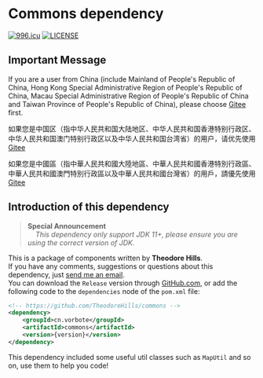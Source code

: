 # Commons dependency

[![996.icu](https://img.shields.io/badge/link-996.icu-red.svg)](https://996.icu)
[![LICENSE](https://img.shields.io/badge/license-Anti%20996-blue.svg)](https://github.com/996icu/996.ICU/blob/master/LICENSE)

## Important Message

If you are a user from China (include Mainland of People's Republic of China, Hong Kong Special Administrative Region of People's Republic of China, Macau Special Administrative Region of People's Republic of China and Taiwan Province of People's Republic of China), please choose [Gitee](https://gitee.com/thexinkewonder/commons) first.<br>

如果您是中国区（指中华人民共和国大陆地区、中华人民共和国香港特别行政区、中华人民共和国澳门特别行政区以及中华人民共和国台湾省）的用户，请优先使用[Gitee](https://gitee.com/thexinkewonder/commons)

如果您是中國區（指中華人民共和國大陸地區、中華人民共和國香港特別行政區、中華人民共和國澳門特別行政區以及中華人民共和國台灣省）的用戶，請優先使用[Gitee](https://gitee.com/thexinkewonder/commons)

## Introduction of this dependency

> **Special Announcement**<br>
> &nbsp;&nbsp;&nbsp;&nbsp;*This dependency only support JDK 11+, please ensure you are using the correct version of JDK.*

This is a package of components written by **Theodore Hills**. <br>
If you have any comments, suggestions or questions about this dependency, just [send me an email](mailto:theodore0126@outlook.com). <br>
You can download the `Release` version through [GitHub.com](https://github.com/TheodoreHills/commons/releases), or add the following code to the `dependencies` node of the `pom.xml` file:

```xml
<!-- https://github.com/TheodoreHills/commons -->
<dependency>
    <groupId>cn.vorbote</groupId>
    <artifactId>commons</artifactId>
    <version>{version}</version>
</dependency>
```

This dependency included some useful util classes such as `MapUtil` and so on, use them to help you code!